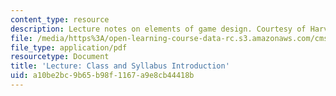 ```yaml
---
content_type: resource
description: Lecture notes on elements of game design. Courtesy of Harvey Smith.
file: /media/https%3A/open-learning-course-data-rc.s3.amazonaws.com/cms-608-game-design-spring-2008/a10be2bc9b65b98f1167a9e8cb44418b_MITCMS_608s08_lec01.pdf
file_type: application/pdf
resourcetype: Document
title: 'Lecture: Class and Syllabus Introduction'
uid: a10be2bc-9b65-b98f-1167-a9e8cb44418b
---
```

